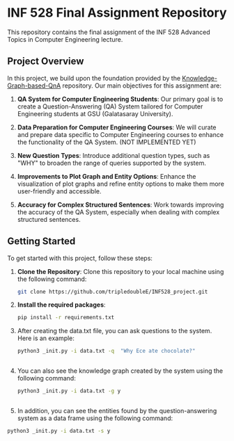# INF 528 Final Assignment Repository

This repository contains the final assignment of the INF 528 Advanced Topics in Computer Engineering lecture.

## Project Overview

In this project, we build upon the foundation provided by the [Knowledge-Graph-based-QnA](https://github.com/vibhavnirmal/Knowledge-Graph-based-QnA) repository. Our main objectives for this assignment are:

1. **QA System for Computer Engineering Students**: Our primary goal is to create a Question-Answering (QA) System tailored for Computer Engineering students at GSU (Galatasaray University). 

2. **Data Preparation for Computer Engineering Courses**: We will curate and prepare data specific to Computer Engineering courses to enhance the functionality of the QA System. (NOT IMPLEMENTED YET)

3. **New Question Types**: Introduce additional question types, such as "WHY" to broaden the range of queries supported by the system.

4. **Improvements to Plot Graph and Entity Options**: Enhance the visualization of plot graphs and refine entity options to make them more user-friendly and accessible.

5. **Accuracy for Complex Structured Sentences**: Work towards improving the accuracy of the QA System, especially when dealing with complex structured sentences.

## Getting Started

To get started with this project, follow these steps:

1. **Clone the Repository**: Clone this repository to your local machine using the following command:

   ```bash
   git clone https://github.com/tripledoubleE/INF528_project.git

2. **Install the required packages**:
   
   ```bash
   pip install -r requirements.txt
4. After creating the data.txt file, you can ask questions to the system. Here is an example:
   
   ```bash
   python3 _init.py -i data.txt -q  "Why Ece ate chocolate?"
  
4. You can also see the knowledge graph created by the system using the following command:
   
   ```bash
   python3 _init.py -i data.txt -g y
  
5. In addition, you can see the entities found by the question-answering system as a data frame using the following command:
   
  ```bash
python3 _init.py -i data.txt -s y
   



